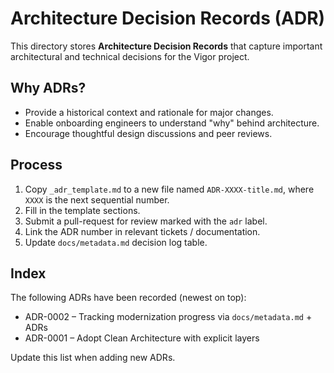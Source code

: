 # Architecture Decision Records (ADR)

This directory stores **Architecture Decision Records** that capture important architectural and technical decisions for the Vigor project.

## Why ADRs?

- Provide a historical context and rationale for major changes.
- Enable onboarding engineers to understand "why" behind architecture.
- Encourage thoughtful design discussions and peer reviews.

## Process

1. Copy `_adr_template.md` to a new file named `ADR-XXXX-title.md`, where `XXXX` is the next sequential number.
2. Fill in the template sections.
3. Submit a pull-request for review marked with the `adr` label.
4. Link the ADR number in relevant tickets / documentation.
5. Update `docs/metadata.md` decision log table.

## Index

The following ADRs have been recorded (newest on top):

- ADR-0002 – Tracking modernization progress via `docs/metadata.md` + ADRs
- ADR-0001 – Adopt Clean Architecture with explicit layers

Update this list when adding new ADRs.
